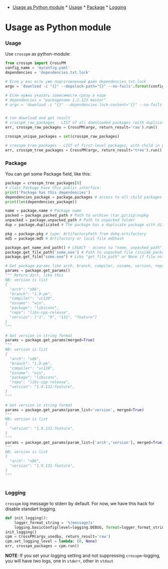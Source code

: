<!--ts-->
   * [Usage as Python module](./docs/usage/USAGE-PYTHON.md#usage-as-python-module)
         * [Usage](./docs/usage/USAGE-PYTHON.md#usage)
         * [Package](./docs/usage/USAGE-PYTHON.md#package)
         * [Logging](./docs/usage/USAGE-PYTHON.md#logging)

<!-- Added by: aburov, at: 2019-01-16T16:33+07:00 -->

<!--te-->
Usage as Python module
======================

### Usage
Use `crosspm` as python-module:
```python
from crosspm import CrossPM
config_name = 'myconfig.yaml'
dependencies = 'dependencies.txt.lock'

# Если у вас есть уже подготовленный файл dependencies.txt.lock
argv = 'download -c "{}" --depslock-path="{}" --no-fails'.format(config_name, dependencies)

# Если нужно указать зависимости сразу в коде
# dependencies = "packagename 1.2.123 master"
# argv = 'download -c "{}" --dependencies-lock-content="{}" --no-fails'.format(config_name, dependencies)


# run download and get result
# crosspm_raw_packages - LIST of all downloaded packages (with duplicate)
err, crosspm_raw_packages = CrossPM(argv, return_result='raw').run()

crosspm_unique_packages = set(crosspm_raw_packages)

# crosspm_tree_packages - LIST of first-level packages, with child in package.packages variable
err, crosspm_tree_packages = CrossPM(argv, return_result='tree').run()
```

### Package
You can get some Package field, like this:

```python
package = crosspm_tree_packages[0]
# class Package have this public interface:
print('Package has this dependencies')
dependencies_package = package.packages # access to all child packages
print(len(dependencies_package))

name = package.name # Package name
packed = package.packed_path # Path to archive (tar.gz\zip\nupkg
unpacked = package.unpacked_path # Path to unpacked folder
dup = package.duplicated # The package has a duplicate package with different version

pkg = package.pkg # type: ArtifactoryPath from dohq-artifactory
md5 = package.md5 # Artifactory or local file md5hash

package.get_name_and_path() # LEGACY - access to "name, unpacked_path"
package.get_file_path('some.exe') # Path to unpacked file (inside package)
package.get_file("some.exe") # Like "get_file_path" or None if file not exist

# Get package params like arch, branch, compiler, osname, version, repo, etc
params = package.get_params()
""" Return dict, like this
NB: version is list
{
  "arch": "x86",
  "branch": "1.9-pm",
  "compiler": "vc120",
  "osname": "win",
  "package": "libiconv",
  "repo": "libs-cpp-release",
  "version": ["1", "9", "131", "feature"] 
}
"""

# Get version in string format
params = package.get_params(merged=True)
"""
NB: version is list
{
  "arch": "x86",
  "branch": "1.9-pm",
  "compiler": "vc120",
  "osname": "win",
  "package": "libiconv",
  "repo": "libs-cpp-release",
  "version": "1.9.131-feature",
}
"""

# Get version in string format
params = package.get_params(param_list='version', merged=True)
"""
NB: version is list
{
  "version": "1.9.131-feature",
}
"""
params = package.get_params(param_list=['arch','version'], merged=True)
"""
NB: version is list
{
  "arch": "x86",
  "version": "1.9.131-feature",
}
"""
    
```

### Logging
`crosspm` log message to stderr by default. For now, we have this hack for disable standart logging.

```python
def init_logging():
    logger_format_string = '%(message)s'
    logging.basicConfig(level=logging.DEBUG, format=logger_format_string, stream=sys.stdout)
init_logging()
cpm = CrossPM(argv_usedby, return_result='raw')
cpm.set_logging_level = lambda: (0, None)
err, crosspm_packages = cpm.run()
```

**NOTE**: If you set your logging setting and not suppressing `crosspm`-logging, you will have two logs, one in `stderr`, other in `stdout`

